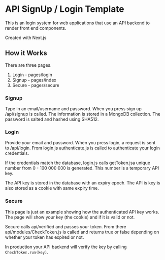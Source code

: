# API SignUp / Login Template
This is an login system for web applications that use an API backend to render front end components.

Created with Next.js

## How it Works
There are three pages.

1. Login - pages/login
2. Signup - pages/index
3. Secure - pages/secure

### Signup
Type in an email/username and password. When you press sign up /api/signup is called. The information is stored in a MongoDB collection. The password is salted and hashed using SHA512.

### Login
Provide your email and password. When you press login, a request is sent to /api/login. From login.js authenticate.js is called to authenticate your login credentials. 

If the credentials match the database, login.js calls getToken.jsa unique number from 0 - 100 000 000 is generated. This number is a temporary API key. 

The API key is stored in the database with an expiry epoch. The API is key is also stored as a cookie with same expiry time.

### Secure
This page is just an example showing how the authenticated API key works. The page will show your key (the cookie) and if it is valid or not.

Secure calls api/verified and passes your token. From there api/modules/CheckToken.js is called and returns true or false depending on whether your token has expired or not.

In production your API backend will verify the key by calling `CheckToken.run(key)`.
